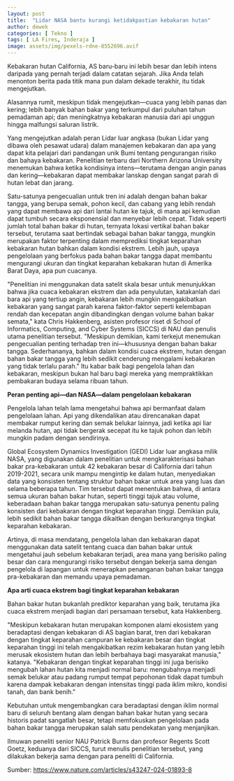 ```yaml
---
layout: post
title:  "Lidar NASA bantu kurangi ketidakpastian kebakaran hutan"
author: dewek
categories: [ Tekno ]
tags: [ LA Fires, Inderaja ]
image: assets/img/pexels-rdne-8552696.avif
---
```


Kebakaran hutan California, AS baru-baru ini lebih besar dan lebih intens daripada yang pernah terjadi dalam catatan sejarah. Jika Anda telah menonton berita pada titik mana pun dalam dekade terakhir, itu tidak mengejutkan.

Alasannya rumit, meskipun tidak mengejutkan—cuaca yang lebih panas dan kering; lebih banyak bahan bakar yang terkumpul dari puluhan tahun pemadaman api; dan meningkatnya kebakaran manusia dari api unggun hingga malfungsi saluran listrik.

Yang mengejutkan adalah peran Lidar luar angkasa (bukan Lidar yang dibawa oleh pesawat udara) dalam manajemen kebakaran dan apa yang dapat kita pelajari dari pandangan unik Bumi tentang pengurangan risiko dan bahaya kebakaran. Penelitian terbaru dari Northern Arizona University menemukan bahwa ketika kondisinya intens—terutama dengan angin panas dan kering—kebakaran dapat membakar lanskap dengan sangat parah di hutan lebat dan jarang.

Satu-satunya pengecualian untuk tren ini adalah dengan bahan bakar tangga, yang berupa semak, pohon kecil, dan cabang yang lebih rendah yang dapat membawa api dari lantai hutan ke tajuk, di mana api kemudian dapat tumbuh secara eksponensial dan menyebar lebih cepat. Tidak seperti jumlah total bahan bakar di hutan, ternyata lokasi vertikal bahan bakar tersebut, terutama saat bertindak sebagai bahan bakar tangga, mungkin merupakan faktor terpenting dalam memprediksi tingkat keparahan kebakaran hutan bahkan dalam kondisi ekstrem. Lebih jauh, upaya pengelolaan yang berfokus pada bahan bakar tangga dapat membantu mengurangi ukuran dan tingkat keparahan kebakaran hutan di Amerika Barat Daya, apa pun cuacanya.

"Penelitian ini menggunakan data satelit skala besar untuk menunjukkan bahwa jika cuaca kebakaran ekstrem dan ada penyulutan, katakanlah dari bara api yang tertiup angin, kebakaran lebih mungkin mengakibatkan kebakaran yang sangat parah karena faktor-faktor seperti kelembapan rendah dan kecepatan angin dibandingkan dengan volume bahan bakar semata," kata Chris Hakkenberg, asisten profesor riset di School of Informatics, Computing, and Cyber ​​Systems (SICCS) di NAU dan penulis utama penelitian tersebut. "Meskipun demikian, kami terkejut menemukan pengecualian penting terhadap tren ini—khususnya dengan bahan bakar tangga. Sederhananya, bahkan dalam kondisi cuaca ekstrem, hutan dengan bahan bakar tangga yang lebih sedikit cenderung mengalami kebakaran yang tidak terlalu parah." Itu kabar baik bagi pengelola lahan dan kebakaran, meskipun bukan hal baru bagi mereka yang mempraktikkan pembakaran budaya selama ribuan tahun.

**Peran penting api—dan NASA—dalam pengelolaan kebakaran**

Pengelola lahan telah lama mengetahui bahwa api bermanfaat dalam pengelolaan lahan. Api yang dikendalikan atau direncanakan dapat membakar rumput kering dan semak belukar lainnya, jadi ketika api liar melanda hutan, api tidak bergerak secepat itu ke tajuk pohon dan lebih mungkin padam dengan sendirinya.

Global Ecosystem Dynamics Investigation (GEDI) Lidar luar angkasa milik NASA, yang digunakan dalam penelitian untuk mengkarakterisasi bahan bakar pra-kebakaran untuk 42 kebakaran besar di California dari tahun 2019-2021, secara unik mampu mengintip ke dalam hutan, menyediakan data yang konsisten tentang struktur bahan bakar untuk area yang luas dan selama beberapa tahun. Tim tersebut dapat menentukan bahwa, di antara semua ukuran bahan bakar hutan, seperti tinggi tajuk atau volume, keberadaan bahan bakar tangga merupakan satu-satunya penentu paling konsisten dari kebakaran dengan tingkat keparahan tinggi. Demikian pula, lebih sedikit bahan bakar tangga dikaitkan dengan berkurangnya tingkat keparahan kebakaran.

Artinya, di masa mendatang, pengelola lahan dan kebakaran dapat menggunakan data satelit tentang cuaca dan bahan bakar untuk mengetahui jauh sebelum kebakaran terjadi, area mana yang berisiko paling besar dan cara mengurangi risiko tersebut dengan bekerja sama dengan pengelola di lapangan untuk menerapkan penanganan bahan bakar tangga pra-kebakaran dan memandu upaya pemadaman.

**Apa arti cuaca ekstrem bagi tingkat keparahan kebakaran**

Bahan bakar hutan bukanlah prediktor keparahan yang baik, terutama jika cuaca ekstrem menjadi bagian dari persamaan tersebut, kata Hakkenberg.

"Meskipun kebakaran hutan merupakan komponen alami ekosistem yang beradaptasi dengan kebakaran di AS bagian barat, tren dari kebakaran dengan tingkat keparahan campuran ke kebakaran besar dan tingkat keparahan tinggi ini telah mengakibatkan rezim kebakaran hutan yang lebih merusak ekosistem hutan dan lebih berbahaya bagi masyarakat manusia," katanya. "Kebakaran dengan tingkat keparahan tinggi ini juga berisiko mengubah lahan hutan kita menjadi normal baru: mengubahnya menjadi semak belukar atau padang rumput tempat pepohonan tidak dapat tumbuh karena dampak kebakaran dengan intensitas tinggi pada iklim mikro, kondisi tanah, dan bank benih."

Kebutuhan untuk mengembangkan cara beradaptasi dengan iklim normal baru di seluruh bentang alam dengan bahan bakar hutan yang secara historis padat sangatlah besar, tetapi memfokuskan pengelolaan pada bahan bakar tangga merupakan salah satu pendekatan yang menjanjikan.

Ilmuwan peneliti senior NAU Patrick Burns dan profesor Regents Scott Goetz, keduanya dari SICCS, turut menulis penelitian tersebut, yang dilakukan bekerja sama dengan para peneliti di California.

Sumber: <https://www.nature.com/articles/s43247-024-01893-8>
